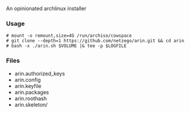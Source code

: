 An opinionated archlinux installer

### Usage
```console
# mount -o remount,size=4G /run/archiso/cowspace
# git clone --depth=1 https://github.com/netzego/arin.git && cd arin
# bash -x ./arin.sh $VOLUME |& tee -p $LOGFILE
```

### Files
- arin.authorized_keys
- arin.config
- arin.keyfile
- arin.packages
- arin.roothash
- arin.skeleton/

<!-- ### Rationale -->
<!-- ### Assumptions -->
<!-- ### Warranty -->
